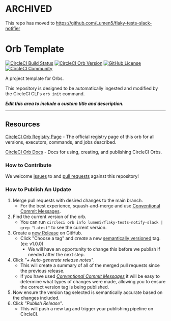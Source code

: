 # ARCHIVED
This repo has moved to https://github.com/Lumen5/flaky-tests-slack-notifier

# Orb Template


[![CircleCI Build Status](https://circleci.com/gh/Lumen5/flaky-test-notify-slack-orb.svg?style=shield "CircleCI Build Status")](https://circleci.com/gh/Lumen5/flaky-test-notify-slack-orb) [![CircleCI Orb Version](https://badges.circleci.com/orbs/lumen5/flaky-tests-notify-slack.svg)](https://circleci.com/developer/orbs/orb/lumen5/flaky-tests-notify-slack) [![GitHub License](https://img.shields.io/badge/license-MIT-lightgrey.svg)](https://raw.githubusercontent.com/Lumen5/flaky-test-notify-slack-orb/master/LICENSE) [![CircleCI Community](https://img.shields.io/badge/community-CircleCI%20Discuss-343434.svg)](https://discuss.circleci.com/c/ecosystem/orbs)



A project template for Orbs.

This repository is designed to be automatically ingested and modified by the CircleCI CLI's `orb init` command.

_**Edit this area to include a custom title and description.**_

---

## Resources

[CircleCI Orb Registry Page](https://circleci.com/developer/orbs/orb/lumen5/flaky-tests-notify-slack) - The official registry page of this orb for all versions, executors, commands, and jobs described.

[CircleCI Orb Docs](https://circleci.com/docs/orb-intro/#section=configuration) - Docs for using, creating, and publishing CircleCI Orbs.

### How to Contribute

We welcome [issues](https://github.com/Lumen5/flaky-test-notify-slack-orb/issues) to and [pull requests](https://github.com/Lumen5/flaky-test-notify-slack-orb/pulls) against this repository!

### How to Publish An Update
1. Merge pull requests with desired changes to the main branch.
    - For the best experience, squash-and-merge and use [Conventional Commit Messages](https://conventionalcommits.org/).
2. Find the current version of the orb.
    - You can run `circleci orb info lumen5/flaky-tests-notify-slack | grep "Latest"` to see the current version.
3. Create a [new Release](https://github.com/Lumen5/flaky-test-notify-slack-orb/releases/new) on GitHub.
    - Click "Choose a tag" and _create_ a new [semantically versioned](http://semver.org/) tag. (ex: v1.0.0)
      - We will have an opportunity to change this before we publish if needed after the next step.
4.  Click _"+ Auto-generate release notes"_.
    - This will create a summary of all of the merged pull requests since the previous release.
    - If you have used _[Conventional Commit Messages](https://conventionalcommits.org/)_ it will be easy to determine what types of changes were made, allowing you to ensure the correct version tag is being published.
5. Now ensure the version tag selected is semantically accurate based on the changes included.
6. Click _"Publish Release"_.
    - This will push a new tag and trigger your publishing pipeline on CircleCI.
